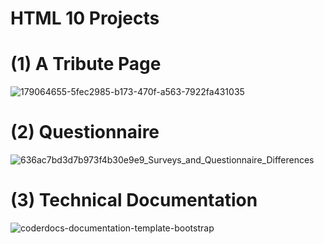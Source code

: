 # HTML 10 Projects 

# (1) A Tribute Page
![179064655-5fec2985-b173-470f-a563-7922fa431035](https://github.com/nazirumar/Html__Css__only__Projects/assets/37006224/b1262b0b-b24b-4529-96fc-68170cc566b1)


# (2) Questionnaire
![636ac7bd3d7b973f4b30e9e9_Surveys_and_Questionnaire_Differences](https://github.com/nazirumar/Html__Css__only__Projects/assets/37006224/a9437b3c-475b-4312-8ad1-90bb8275058e)

# (3) Technical Documentation
![coderdocs-documentation-template-bootstrap](https://github.com/nazirumar/Html__Css__only__Projects/assets/37006224/43c2da68-0702-43bc-b73d-a3c088e820b2)

